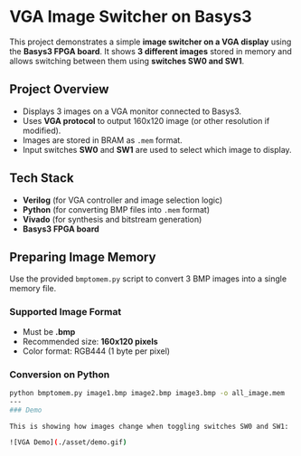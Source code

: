 # VGA Image Switcher on Basys3

This project demonstrates a simple **image switcher on a VGA display** using the **Basys3 FPGA board**. It shows **3 different images** stored in memory and allows switching between them using **switches SW0 and SW1**.

## Project Overview

- Displays 3 images on a VGA monitor connected to Basys3.
- Uses **VGA protocol** to output 160x120 image (or other resolution if modified).
- Images are stored in BRAM as `.mem` format.
- Input switches **SW0** and **SW1** are used to select which image to display.

## Tech Stack

- **Verilog** (for VGA controller and image selection logic)
- **Python** (for converting BMP files into `.mem` format)
- **Vivado** (for synthesis and bitstream generation)
- **Basys3 FPGA board**

## Preparing Image Memory

Use the provided `bmptomem.py` script to convert 3 BMP images into a single memory file.

### Supported Image Format

- Must be **.bmp**
- Recommended size: **160x120 pixels**
- Color format: RGB444 (1 byte per pixel)

### Conversion on Python

```bash
python bmptomem.py image1.bmp image2.bmp image3.bmp -o all_image.mem
---
### Demo

This is showing how images change when toggling switches SW0 and SW1:

![VGA Demo](./asset/demo.gif)
